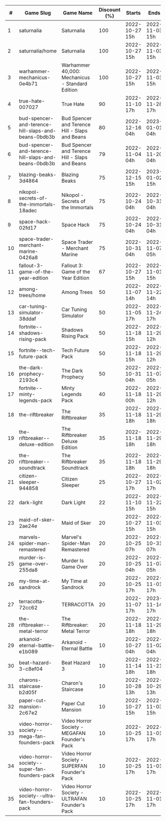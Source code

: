 |#|Game Slug|Game Name|Discount (%)|Starts|Ends|
|---|---|---|---|---|---|
|1|saturnalia|Saturnalia|100|2022-10-27 15h|2022-11-03 15h|
|2|saturnalia/home|Saturnalia|100|2022-10-27 15h|2022-11-03 15h|
|3|warhammer-mechanicus-0e4b71|Warhammer 40,000: Mechanicus - Standard Edition|100|2022-10-27 15h|2022-11-03 15h|
|4|true-hate-007027|True Hate|90|2022-11-10 17h|2022-11-28 17h|
|5|bud-spencer-and-terence-hill-slaps-and-beans-0bdb3b|Bud Spencer and Terence Hill - Slaps and Beans|80|2022-12-16 04h|2023-01-01 04h|
|6|bud-spencer-and-terence-hill-slaps-and-beans-0bdb3b|Bud Spencer and Terence Hill - Slaps and Beans|79|2022-11-04 04h|2022-11-20 04h|
|7|blazing-beaks-3d4864|Blazing Beaks|75|2022-12-15 15h|2023-01-02 15h|
|8|nikopol-secrets-of-the-immortals-18adec|Nikopol - Secrets of the Immortals|75|2022-10-24 04h|2022-10-31 04h|
|9|space-hack-02fd17|Space Hack|75|2022-10-24 04h|2022-10-31 04h|
|10|space-trader-merchant-marine-0426a8|Space Trader - Merchant Marine|75|2022-10-31 04h|2022-11-07 05h|
|11|fallout-3-game-of-the-year-edition|Fallout 3: Game of the Year Edition|67|2022-10-27 15h|2022-11-01 15h|
|12|among-trees/home|Among Trees|50|2022-11-07 14h|2022-11-22 14h|
|13|car-tuning-simulator-38ddaf|Car Tuning Simulator|50|2022-11-05 17h|2022-11-24 17h|
|14|fortnite--shadows-rising-pack|Shadows Rising Pack|50|2022-11-18 15h|2022-11-29 12h|
|15|fortnite--tech-future-pack|Tech Future Pack|50|2022-11-18 15h|2022-11-29 12h|
|16|the-dark-prophecy-2193c4|The Dark Prophecy|50|2022-10-31 04h|2022-11-07 05h|
|17|fortnite--minty-legends-pack|Minty Legends Pack|40|2022-11-18 00h|2022-11-29 12h|
|18|the-riftbreaker|The Riftbreaker|35|2022-11-18 18h|2022-11-29 18h|
|19|the-riftbreaker--deluxe-edition|The Riftbreaker Deluxe Edition|35|2022-11-18 18h|2022-11-29 18h|
|20|the-riftbreaker--soundtrack|The Riftbreaker Soundtrack|35|2022-11-18 18h|2022-11-29 18h|
|21|citizen-sleeper-944858|Citizen Sleeper|25|2022-10-27 17h|2022-11-02 17h|
|22|dark-light|Dark Light|22|2022-11-10 15h|2022-11-22 15h|
|23|maid-of-sker-2ae24e|Maid of Sker|20|2022-10-27 15h|2022-11-03 15h|
|24|marvels-spider-man-remastered|Marvel's Spider-Man Remastered|20|2022-10-25 07h|2022-10-31 07h|
|25|murder-is-game-over-255da8|Murder Is Game Over|20|2022-10-25 04h|2022-11-07 05h|
|26|my-time-at-sandrock|My Time at Sandrock|20|2022-10-25 17h|2022-11-01 17h|
|27|terracotta-72cc62|TERRACOTTA|20|2022-11-07 17h|2023-11-14 17h|
|28|the-riftbreaker--metal-terror|The Riftbreaker: Metal Terror|20|2022-11-18 18h|2022-11-29 18h|
|29|arkanoid-eternal-battle-e1b089|Arkanoid - Eternal Battle|10|2022-10-27 04h|2022-11-02 04h|
|30|beat-hazard-3-c8ef04|Beat Hazard 3|10|2022-11-14 18h|2022-11-21 18h|
|31|charons-staircase-b2d05f|Charon's Staircase|10|2022-10-28 13h|2022-10-29 13h|
|32|paper-cut-mansion-2c67e2|Paper Cut Mansion|10|2022-10-27 15h|2022-11-03 15h|
|33|video-horror-society--mega-fan-founders-pack|Video Horror Society - MEGAFAN Founder's Pack|10|2022-10-25 17h|2022-11-01 17h|
|34|video-horror-society--super-fan-founders-pack|Video Horror Society - SUPERFAN Founder's Pack|10|2022-10-25 17h|2022-11-01 17h|
|35|video-horror-society--ultra-fan-founders-pack|Video Horror Society - ULTRAFAN Founder's Pack|10|2022-10-25 17h|2022-11-01 17h|
